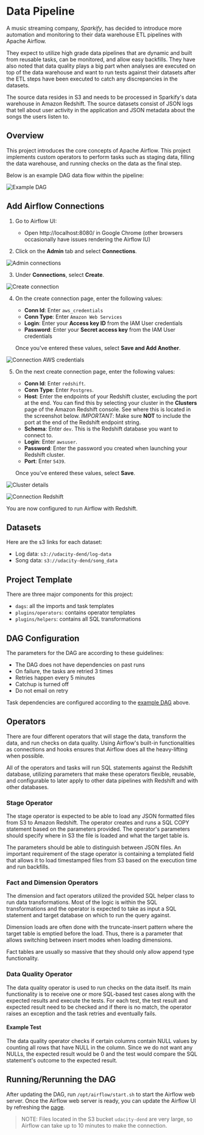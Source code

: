 # Data Pipeline
A music streaming company, *Sparkify*, has decided to introduce more automation and monitoring to their data warehouse ETL pipelines with Apache Airflow.

They expect to utilize high grade data pipelines that are dynamic and built from reusable tasks, can be monitored, and allow easy backfills. They have also noted that data quality plays a big part when analyses are executed on top of the data warehouse and want to run tests against their datasets after the ETL steps have been executed to catch any discrepancies in the datasets.

The source data resides in S3 and needs to be processed in Sparkify's data warehouse in Amazon Redshift. The source datasets consist of JSON logs that tell about user activity in the application and JSON metadata about the songs the users listen to.

## Overview
This project introduces the core concepts of Apache Airflow. This project implements custom operators to perform tasks such as staging data, filling the data warehouse, and running checks on the data as the final step.

Below is an example DAG data flow within the pipeline:

![Example DAG](example-dag.png)

## Add Airflow Connections
1. Go to Airflow UI:
   - Open http://localhost:8080/ in Google Chrome (other browsers occasionally have issues rendering the Airflow IU)

2. Click on the **Admin** tab and select **Connections**.

![Admin connections](images/admin-connections.png)

3. Under **Connections**, select **Create**.

![Create connection](images/create-connection.png)

4. On the create connection page, enter the following values:
   - **Conn Id**: Enter `aws_credentials`
   - **Conn Type**: Enter `Amazon Web Services`
   - **Login**: Enter your **Access key ID** from the IAM User credentials
   - **Password**: Enter your **Secret access key** from the IAM User credentials

   Once you've entered these values, select **Save and Add Another**.

![Connection AWS credentials](images/connection-aws-credentials.png)

5. On the next create connection page, enter the following values:
   - **Conn Id**: Enter `redshift`.
   - **Conn Type**: Enter `Postgres`.
   - **Host**: Enter the endpoints of your Redshift cluster, excluding the port at the end. You can find this by selecting your cluster in the **Clusters** page of the Amazon Redshift console. See where this is located in the screenshot below. *IMPORTANT*: Make sure **NOT** to include the port at the end of the Redshift endpoint string.
   - **Schema**: Enter `dev`. This is the Redshift database you want to connect to.
   - **Login**: Enter `awsuser`.
   - **Password**: Enter the password you created when launching your Redshift cluster.
   - **Port**: Enter `5439`.

   Once you've entered these values, select **Save**.

![Cluster details](images/cluster-details.png)

![Connection Redshift](images/connection-redshift.png)

You are now configured to run Airflow with Redshift.

## Datasets
Here are the s3 links for each dataset:
- Log data: `s3://udacity-dend/log-data`
- Song data: `s3://udacity-dend/song_data`

## Project Template
There are three major components for this project:
- `dags`: all the imports and task templates
- `plugins/operators`: contains operator templates
- `plugins/helpers`: contains all SQL transformations

## DAG Configuration
The parameters for the DAG are according to these guidelines:
- The DAG does not have dependencies on past runs
- On failure, the tasks are retried 3 times
- Retries happen every 5 minutes
- Catchup is turned off
- Do not email on retry

Task dependencies are configured according to the [example DAG](https://github.com/rtelles64/data_pipeline/blob/master/example-dag.png) above.

## Operators
There are four different operators that will stage the data, transform the data, and run checks on data quality. Using Airflow's built-in functionalities as connections and hooks ensures that Airflow does all the heavy-lifting when possible.

All of the operators and tasks will run SQL statements against the Redshift database, utilizing parameters that make these operators flexible, reusable, and configurable to later apply to other data pipelines with Redshift and with other databases.

### Stage Operator
The stage operator is expected to be able to load any JSON formatted files from S3 to Amazon Redshift. The operator creates and runs a SQL COPY statement based on the parameters provided. The operator's parameters should specify where in S3 the file is loaded and what the target table is.

The parameters should be able to distinguish between JSON files. An important requirement of the stage operator is containing a templated field that allows it to load timestamped files from S3 based on the execution time and run backfills.

### Fact and Dimension Operators
The dimension and fact operators utilized the provided SQL helper class to run data transformations. Most of the logic is within the SQL transformations and the operator is expected to take as input a SQL statement and target database on which to run the query against.

Dimension loads are often done with the truncate-insert pattern where the target table is emptied before the load. Thus, there is a parameter that allows switching between insert modes when loading dimensions.

Fact tables are usually so massive that they should only allow append type functionality.

### Data Quality Operator
The data quality operator is used to run checks on the data itself. Its main functionality is to receive one or more SQL-based test cases along with the expected results and execute the tests. For each test, the test result and expected result need to be checked and if there is no match, the operator raises an exception and the task retries and eventually fails.

#### Example Test
The data quality operator checks if certain columns contain NULL values by counting all rows that have NULL in the column. Since we do not want any NULLs, the expected result would be 0 and the test would compare the SQL statement's outcome to the expected result.

## Running/Rerunning the DAG
After updating the DAG, run `/opt/airflow/start.sh` to start the Airflow web server. Once the Airflow web server is ready, you can update the Airflow UI by refreshing the [page](http://localhost:8080/).

> NOTE: Files located in the S3 bucket `udacity-dend` are very large, so Airflow can take up to 10 minutes to make the connection.
